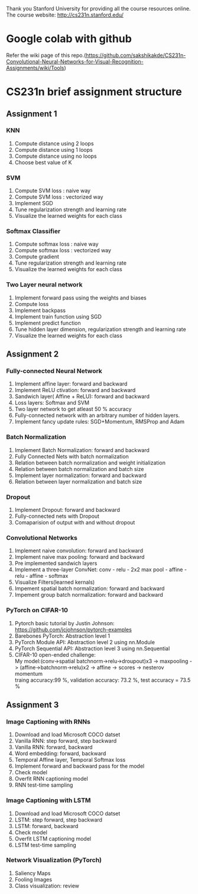 Thank you Stanford University for providing all the course resources online.   
The course website: http://cs231n.stanford.edu/
# Google colab with github
Refer the wiki page of this repo.(https://github.com/sakshikakde/CS231n-Convolutional-Neural-Networks-for-Visual-Recognition-Assignments/wiki/Tools) 

# CS231n brief assignment structure

## Assignment 1
### KNN
1. Compute distance using 2 loops
2. Compute distance using 1 loops
3. Compute distance using no loops
4. Choose best value of K

### SVM
1. Compute SVM loss : naive way
2. Compute SVM loss : vectorized way
3. Implement SGD
4. Tune regularization strength and learning rate
5. Visualize the learned weights for each class


### Softmax Classifier
1. Compute softmax loss : naive way
2. Compute softmax loss : vectorized way
3. Compute gradient
4. Tune regularization strength and learning rate
5. Visualize the learned weights for each class


### Two Layer neural network
1. Implement forward pass using the weights and biases
2. Compute loss
3. Implement backpass
4. Implement train function using SGD
5. Implement predict function
6. Tune hidden layer dimension, regularization strength and learning rate
7. Visualize the learned weights for each class




## Assignment 2

### Fully-connected Neural Network
1. Implement affine layer: forward and backward
2. Implement ReLU ctivation: forward and backward
3. Sandwich layer( Affine +  ReLU): forward and backward
4. Loss layers: Softmax and SVM
5. Two layer network to get atleast 50 % accuracy
6. Fully-connected network with an arbitrary number of hidden layers.
7. Implement fancy update rules: SGD+Momentum, RMSProp and Adam

### Batch Normalization
1. Implement Batch Normalization: forward and backward
2. Fully Connected Nets with batch normalization
3. Relation between batch normalization and weight initialization
4. Relation between batch normalization and batch size
5. Implement layer normalization: forward and backward
6. Relation between layer normalization and batch size

### Dropout 
1. Implement Dropout: forward and backward
2. Fully-connected nets with Dropout
3. Comaparision of output with and without dropout

### Convolutional Networks 
1. Implement naive convolution: forward and backward
2. Implement naive max pooling: forward and backward
3. Pre implemented sandwich layers
4. Implement a three-layer ConvNet: conv - relu - 2x2 max pool - affine - relu - affine - softmax
5. Visualize Filters(learned kernals)
6. Impement spatial batch normalization: forward and backward
7. Impement group batch normalization: forward and backward

###  PyTorch on CIFAR-10 
1. Pytorch basic tutorial by Justin Johnson: https://github.com/jcjohnson/pytorch-examples
2. Barebones PyTorch: Abstraction level 1
3. PyTorch Module API: Abstraction level 2 using nn.Module
4. PyTorch Sequential API: Abstraction level 3 using nn.Sequential
5. CIFAR-10 open-ended challenge:     
My model:(conv->spatial batchnorm->relu->droupout)x3 -> maxpooling -> (affine->batchnorm->relu)x2 -> affine -> scores -> nesterov momentum         
traing accuracy:99 %, validation accuracy: 73.2 %, test accuracy = 73.5 %

## Assignment 3

### Image Captioning with RNNs

1. Download and load Microsoft COCO datset
2. Vanilla RNN: step forward, step backward
3. Vanilla RNN: forward, backward
4. Word embedding: forward, backward
5. Temporal Affine layer, Temporal Softmax loss
6. Implement forward and backward pass for the model 
7. Check model
8. Overfit RNN captioning model
9. RNN test-time sampling

### Image Captioning with LSTM

1. Download and load Microsoft COCO datset
2. LSTM: step forward, step backward
3. LSTM: forward, backward
4. Check model
5. Overfit LSTM captioning model
6. LSTM test-time sampling

### Network Visualization (PyTorch)
1. Saliency Maps
2. Fooling Images
3. Class visualization: review



